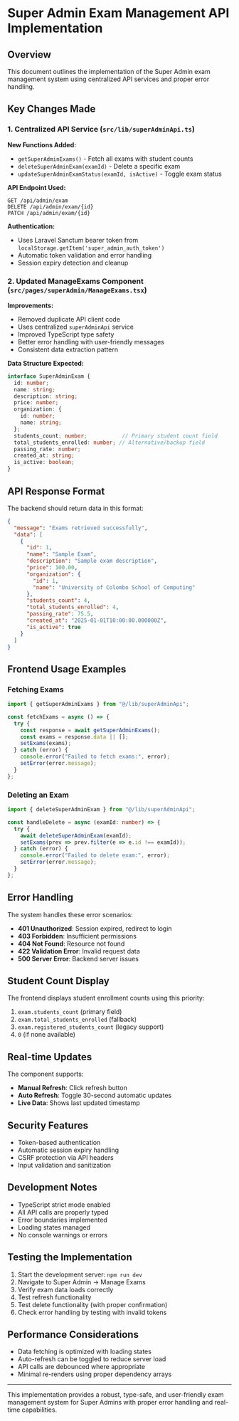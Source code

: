 # Super Admin Exam Management API Implementation

## Overview
This document outlines the implementation of the Super Admin exam management system using centralized API services and proper error handling.

## Key Changes Made

### 1. Centralized API Service (`src/lib/superAdminApi.ts`)

**New Functions Added:**
- `getSuperAdminExams()` - Fetch all exams with student counts
- `deleteSuperAdminExam(examId)` - Delete a specific exam
- `updateSuperAdminExamStatus(examId, isActive)` - Toggle exam status

**API Endpoint Used:**
```
GET /api/admin/exam
DELETE /api/admin/exam/{id}
PATCH /api/admin/exam/{id}
```

**Authentication:**
- Uses Laravel Sanctum bearer token from `localStorage.getItem('super_admin_auth_token')`
- Automatic token validation and error handling
- Session expiry detection and cleanup

### 2. Updated ManageExams Component (`src/pages/superAdmin/ManageExams.tsx`)

**Improvements:**
- Removed duplicate API client code
- Uses centralized `superAdminApi` service
- Improved TypeScript type safety
- Better error handling with user-friendly messages
- Consistent data extraction pattern

**Data Structure Expected:**
```typescript
interface SuperAdminExam {
  id: number;
  name: string;
  description: string;
  price: number;
  organization: {
    id: number;
    name: string;
  };
  students_count: number;           // Primary student count field
  total_students_enrolled: number; // Alternative/backup field
  passing_rate: number;
  created_at: string;
  is_active: boolean;
}
```

## API Response Format

The backend should return data in this format:

```json
{
  "message": "Exams retrieved successfully",
  "data": [
    {
      "id": 1,
      "name": "Sample Exam",
      "description": "Sample exam description",
      "price": 100.00,
      "organization": {
        "id": 1,
        "name": "University of Colombo School of Computing"
      },
      "students_count": 4,
      "total_students_enrolled": 4,
      "passing_rate": 75.5,
      "created_at": "2025-01-01T10:00:00.000000Z",
      "is_active": true
    }
  ]
}
```

## Frontend Usage Examples

### Fetching Exams
```typescript
import { getSuperAdminExams } from "@/lib/superAdminApi";

const fetchExams = async () => {
  try {
    const response = await getSuperAdminExams();
    const exams = response.data || [];
    setExams(exams);
  } catch (error) {
    console.error("Failed to fetch exams:", error);
    setError(error.message);
  }
};
```

### Deleting an Exam
```typescript
import { deleteSuperAdminExam } from "@/lib/superAdminApi";

const handleDelete = async (examId: number) => {
  try {
    await deleteSuperAdminExam(examId);
    setExams(prev => prev.filter(e => e.id !== examId));
  } catch (error) {
    console.error("Failed to delete exam:", error);
    setError(error.message);
  }
};
```

## Error Handling

The system handles these error scenarios:
- **401 Unauthorized**: Session expired, redirect to login
- **403 Forbidden**: Insufficient permissions
- **404 Not Found**: Resource not found
- **422 Validation Error**: Invalid request data
- **500 Server Error**: Backend server issues

## Student Count Display

The frontend displays student enrollment counts using this priority:
1. `exam.students_count` (primary field)
2. `exam.total_students_enrolled` (fallback)
3. `exam.registered_students_count` (legacy support)
4. `0` (if none available)

## Real-time Updates

The component supports:
- **Manual Refresh**: Click refresh button
- **Auto Refresh**: Toggle 30-second automatic updates
- **Live Data**: Shows last updated timestamp

## Security Features

- Token-based authentication
- Automatic session expiry handling
- CSRF protection via API headers
- Input validation and sanitization

## Development Notes

- TypeScript strict mode enabled
- All API calls are properly typed
- Error boundaries implemented
- Loading states managed
- No console warnings or errors

## Testing the Implementation

1. Start the development server: `npm run dev`
2. Navigate to Super Admin → Manage Exams
3. Verify exam data loads correctly
4. Test refresh functionality
5. Test delete functionality (with proper confirmation)
6. Check error handling by testing with invalid tokens

## Performance Considerations

- Data fetching is optimized with loading states
- Auto-refresh can be toggled to reduce server load
- API calls are debounced where appropriate
- Minimal re-renders using proper dependency arrays

---

This implementation provides a robust, type-safe, and user-friendly exam management system for Super Admins with proper error handling and real-time capabilities.